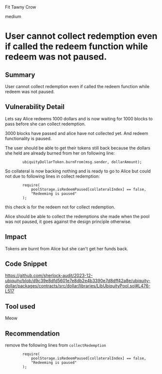 Fit Tawny Crow

medium

# User cannot collect redemption even if called the redeem function while redeem was not paused.

## Summary
User cannot collect redemption even if called the redeem function while redeem was not paused. 
## Vulnerability Detail
Lets say Alice redeems 1000 dollars and is now waiting for 1000 blocks to pass before she can collect redemption.

3000 blocks have passed and alice have not collected yet. And redeem functionality is paused.

The user should be able to get their tokens still back because the dollars she held are already burned from her on following line:

```solidity
        ubiquityDollarToken.burnFrom(msg.sender, dollarAmount);
```

So collateral is now backing nothing and is ready to go to Alice but could not due to following lines in collect redemption:

```solidity
        require(
            poolStorage.isRedeemPaused[collateralIndex] == false,
            "Redeeming is paused"
        );
```

this check is for the redeem not for collect redemption.

Alice should be able to collect the redemptions she made when the pool was not paused, it goes against the design principle otherwise. 

## Impact
Tokens are burnt from Alice but she can't get her funds back. 
## Code Snippet
https://github.com/sherlock-audit/2023-12-ubiquity/blob/d9c39e8dfd5601e7e8db2e4b3390e7d8dff42a8e/ubiquity-dollar/packages/contracts/src/dollar/libraries/LibUbiquityPool.sol#L476-L517
## Tool used
Meow 
## Recommendation
remove the following lines from `collectRedemption`

```solidity
        require(
            poolStorage.isRedeemPaused[collateralIndex] == false,
            "Redeeming is paused"
        );
```

